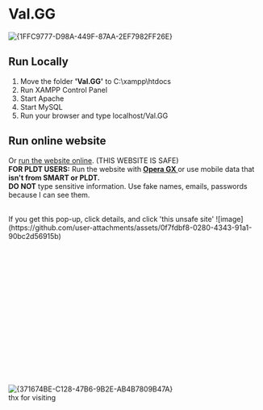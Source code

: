 # Val.GG
![{1FFC9777-D98A-449F-87AA-2EF7982FF26E}](https://github.com/user-attachments/assets/b17460e9-7979-407e-8aa5-96828285ca7e)

<h2>Run Locally</h2>
<ol>
  <li>Move the folder <strong>'Val.GG'</strong> to C:\xampp\htdocs</li>
  <li>Run XAMPP Control Panel</li>
  <li>Start Apache</li>
  <li>Start MySQL</li>
  <li>Run your browser and type localhost/Val.GG<br /></li>
</ol>

<h2>Run online website</h2>
<p>
  Or
  <a href="http://acoba-ruadap-valgg.atwebpages.com/webdev_finalproj/"
    >run the website online</a
  >. (THIS WEBSITE IS SAFE)<br />
  <strong>FOR PLDT USERS:</strong> Run the website with <strong><a href="https://www.opera.com/gx">Opera GX </a></strong>or use mobile data that <strong>isn't from SMART or PLDT.</strong> <br/>
  <strong>DO NOT</strong> type sensitive information. Use fake names,
  emails, passwords because I can see them.<br />
</p>
<br />
If you get this pop-up, click details, and click 'this unsafe site'
![image](https://github.com/user-attachments/assets/0f7fdbf8-0280-4343-91a1-90bc2d56915b)

<br /><br /><br /><br /><br /><br /><br /><br /><br /><br /><br /><br /><br /><br /><br /><br />
![{371674BE-C128-47B6-9B2E-AB4B7809B47A}](https://github.com/user-attachments/assets/07c0d995-90ea-43d0-87aa-167d17035b51)<br />
thx for visiting

